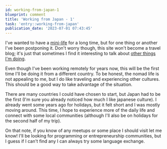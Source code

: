 ```yaml
---
id: working-from-japan-1
blueprint: comment
title: 'Working from Japan - 1'
task: 'entry::working-from-japan'
publication_date: '2023-07-01 07:43:45'
---
```


I've wanted to have a [mini-life](https://kadavy.net/blog/posts/mini-lives/) for a long time, but for one thing or another I've been postponing it. Don't worry though, this site won't become a travel blog; it's just that sometimes I find it interesting to talk about [other things I'm doing](https://noeldemartin.com/tasks/growing-vegetables).

Even though I've been working remotely for years now, this will be the first time I'll be doing it from a different country. To be honest, the nomad life is not appealing to me, but I do like traveling and experiencing other cultures. This should be a good way to take advantage of the situation.

There are many countries I could have chosen to start, but Japan had to be the first (I'm sure you already noticed how much I like japanese culture). I already went some years ago for holidays, but it felt short and I was mostly moving around. This time, I hope to experience more of the daily life and connect with some local communities (although I'll also be on holidays for the second half of my trip).

On that note, if you know of any meetups or some place I should visit let me know! I'll be looking for programming or entrepreneurship communities, but I guess if I can't find any I can always try some language exchange.

